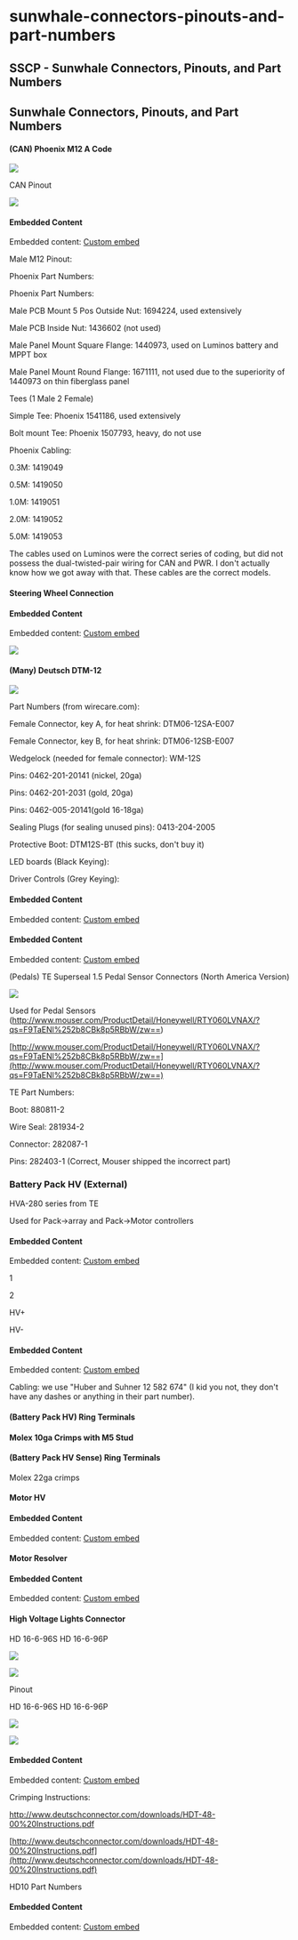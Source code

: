 # sunwhale-connectors-pinouts-and-part-numbers

## SSCP - Sunwhale Connectors, Pinouts, and Part Numbers

## Sunwhale Connectors, Pinouts, and Part Numbers

#### (CAN) Phoenix M12 A Code

![](../../../../assets/image_8f11ade849.jpg)

CAN Pinout

![](../../../../assets/image_7c4fa35b0c.jpg)

#### Embedded Content

Embedded content: [Custom embed](sunwhale-connectors-pinouts-and-part-numbers.md)

Male M12 Pinout:

Phoenix Part Numbers:

Phoenix Part Numbers:

&#x20;   Male PCB Mount 5 Pos Outside Nut: 1694224, used extensively

&#x20;   Male PCB Inside Nut: 1436602 (not used)

&#x20;   Male Panel Mount Square Flange: 1440973, used on Luminos battery and MPPT box

&#x20;   Male Panel Mount Round Flange: 1671111, not used due to the superiority of 1440973 on thin fiberglass panel

&#x20;  &#x20;

Tees (1 Male 2 Female)

&#x20;  &#x20;

&#x20;   Simple Tee: Phoenix 1541186, used extensively

&#x20;   Bolt mount Tee: Phoenix 1507793, heavy, do not use

Phoenix Cabling:

&#x20;   0.3M: 1419049

&#x20;   0.5M: 1419050

&#x20;   1.0M: 1419051

&#x20;   2.0M: 1419052

&#x20;   5.0M: 1419053

&#x20;   The cables used on Luminos were the correct series of coding, but did not possess the dual-twisted-pair wiring for CAN and PWR. I don't actually know how we got away with that. These cables are the correct models.&#x20;

#### Steering Wheel Connection

#### Embedded Content

Embedded content: [Custom embed](sunwhale-connectors-pinouts-and-part-numbers.md)

![](../../../../assets/image_0a22c1b595.jpg)

#### (Many) Deutsch DTM-12

![](../../../../assets/image_e62b482226.jpg)

Part Numbers (from wirecare.com):

&#x20;   Female Connector, key A, for heat shrink: DTM06-12SA-E007

&#x20;   Female Connector, key B, for heat shrink: DTM06-12SB-E007

&#x20;   Wedgelock (needed for female connector): WM-12S

&#x20;   Pins: 0462-201-20141 (nickel, 20ga)

&#x20;    Pins: 0462-201-2031 (gold, 20ga)

&#x20;    Pins: 0462-005-20141(gold 16-18ga)

&#x20;   Sealing Plugs (for sealing unused pins): 0413-204-2005

&#x20;   Protective Boot: DTM12S-BT (this sucks, don't buy it)

LED boards (Black Keying):

Driver Controls (Grey Keying):

#### Embedded Content

Embedded content: [Custom embed](sunwhale-connectors-pinouts-and-part-numbers.md)

#### Embedded Content

Embedded content: [Custom embed](sunwhale-connectors-pinouts-and-part-numbers.md)

(Pedals) TE Superseal 1.5 Pedal Sensor Connectors (North America Version)

![](../../../../assets/image_f35e5f4ad1.jpg)

Used for Pedal Sensors (http://www.mouser.com/ProductDetail/Honeywell/RTY060LVNAX/?qs=F9TaENl%252b8CBk8p5RBbW/zw==)

[http://www.mouser.com/ProductDetail/Honeywell/RTY060LVNAX/?qs=F9TaENl%252b8CBk8p5RBbW/zw==](http://www.mouser.com/ProductDetail/Honeywell/RTY060LVNAX/?qs=F9TaENl%252b8CBk8p5RBbW/zw==)

TE Part Numbers:

Boot: 880811-2

Wire Seal: 281934-2

Connector: 282087-1

Pins: 282403-1 (Correct, Mouser shipped the incorrect part)

### Battery Pack HV (External)

HVA-280 series from TE

Used for Pack->array and Pack->Motor controllers

#### Embedded Content

Embedded content: [Custom embed](sunwhale-connectors-pinouts-and-part-numbers.md)

&#x20;1

&#x20;2

&#x20;HV+

&#x20;HV-

#### Embedded Content

Embedded content: [Custom embed](sunwhale-connectors-pinouts-and-part-numbers.md)

Cabling: we use "Huber and Suhner 12 582 674" (I kid you not, they don't have any dashes or anything in their part number). &#x20;

#### (Battery Pack HV) Ring Terminals

#### Molex 10ga Crimps with M5 Stud

#### (Battery Pack HV Sense) Ring Terminals

Molex 22ga crimps

#### Motor HV

#### Embedded Content

Embedded content: [Custom embed](sunwhale-connectors-pinouts-and-part-numbers.md)

#### Motor Resolver

#### Embedded Content

Embedded content: [Custom embed](sunwhale-connectors-pinouts-and-part-numbers.md)

#### High Voltage Lights Connector

HD 16-6-96S                            HD 16-6-96P

![](../../../../assets/image_4194cac120.jpg)

![](../../../../assets/image_6086fbc1bd.png)

Pinout

HD 16-6-96S                            HD 16-6-96P

![](../../../../assets/image_aa58435db6.png)

![](../../../../assets/image_94ffa51721.png)

#### Embedded Content

Embedded content: [Custom embed](sunwhale-connectors-pinouts-and-part-numbers.md)

Crimping Instructions:

http://www.deutschconnector.com/downloads/HDT-48-00%20Instructions.pdf

[http://www.deutschconnector.com/downloads/HDT-48-00%20Instructions.pdf](http://www.deutschconnector.com/downloads/HDT-48-00%20Instructions.pdf)

HD10 Part Numbers

#### Embedded Content

Embedded content: [Custom embed](sunwhale-connectors-pinouts-and-part-numbers.md)
